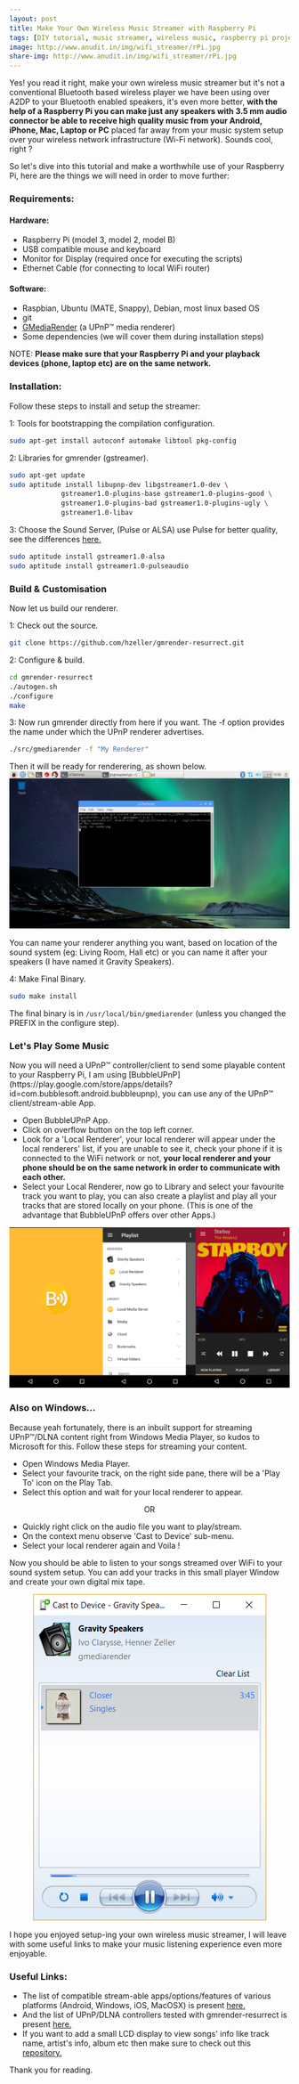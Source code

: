 ```yaml
---
layout: post
title: Make Your Own Wireless Music Streamer with Raspberry Pi
tags: [DIY tutorial, music streamer, wireless music, raspberry pi project, audiophile]
image: http://www.anudit.in/img/wifi_streamer/rPi.jpg
share-img: http://www.anudit.in/img/wifi_streamer/rPi.jpg
---
```


Yes! you read it right, make your own wireless music streamer but it's not a conventional Bluetooth based wireless player we have been using over A2DP to your Bluetooth enabled speakers, it's even more better, __with the help of a Raspberry Pi you can make just any speakers with 3.5 mm audio connector be able to receive high quality music from your Android, iPhone, Mac, Laptop or PC__ placed far away from your music system setup over your wireless network infrastructure (Wi-Fi network). Sounds cool, right ?

So let's dive into this tutorial and make a worthwhile use of your Raspberry Pi, here are the things we will need in order to move further:

<h3>Requirements:</h3>
<h4>Hardware:</h4>

* Raspberry Pi (model 3, model 2, model B)
* USB compatible mouse and keyboard
* Monitor for Display (required once for executing the scripts)
* Ethernet Cable (for connecting to local WiFi router)

<h4>Software:</h4> 

* Raspbian, Ubuntu (MATE, Snappy), Debian, most linux based OS
* git
* [GMediaRender](http://gmrender.nongnu.org/) (a UPnP™ media renderer)
* Some dependencies (we will cover them during installation steps)

NOTE: __Please make sure that your Raspberry Pi and your playback devices (phone, laptop etc) are on the same network.__

<h3>Installation:</h3>
Follow these steps to install and setup the streamer:

1: Tools for bootstrapping the compilation configuration.

```bash
sudo apt-get install autoconf automake libtool pkg-config
```
2: Libraries for gmrender (gstreamer).

```bash
sudo apt-get update
sudo aptitude install libupnp-dev libgstreamer1.0-dev \
             gstreamer1.0-plugins-base gstreamer1.0-plugins-good \
             gstreamer1.0-plugins-bad gstreamer1.0-plugins-ugly \
             gstreamer1.0-libav
```
3: Choose the Sound Server, (Pulse or ALSA) use Pulse for better quality, see the differences [here.](https://ubuntuforums.org/showthread.php?t=1794581)

```bash
sudo aptitude install gstreamer1.0-alsa
sudo aptitude install gstreamer1.0-pulseaudio
```

<h3>Build & Customisation</h3>
Now let us build our renderer.

1: Check out the source.

```bash
git clone https://github.com/hzeller/gmrender-resurrect.git
```

2: Configure & build.

```bash
cd gmrender-resurrect
./autogen.sh
./configure
make
```

3: Now run gmrender directly from here if you want. The -f option provides the name under which the UPnP renderer advertises.

```bash
./src/gmediarender -f "My Renderer"
```

 Then it will be ready for renderering, as shown below. 
![Raspbian Setup](/img/wifi_streamer/raspbian.jpg "Terminal on Raspbian")

You can name your renderer anything you want, based on location of the sound system (eg: Living Room, Hall etc) or you can name it after your speakers (I have named it Gravity Speakers).

4: Make Final Binary. 

```bash
sudo make install
```
The final binary is in ```/usr/local/bin/gmediarender``` (unless you changed the PREFIX in the configure step).


<h3>Let's Play Some Music</h3>
Now you will need a UPnP™ controller/client to send some playable content to your Raspberry Pi, I am using [BubbleUPnP](https://play.google.com/store/apps/details?id=com.bubblesoft.android.bubbleupnp), you can use any of the UPnP™ client/stream-able App.

* Open BubbleUPnP App.
* Click on overflow button on the top left corner.
* Look for a 'Local Renderer', your local renderer will appear under the local renderers' list, if you are unable to see it, check your phone if it is connected to the WiFi network or not, __your local renderer and your phone should be on the same network in order to communicate with each other.__
* Select your Local Renderer, now go to Library and select your favourite track you want to play, you can also create a playlist and play all your tracks that are stored locally on your phone. (This is one of the advantage that BubbleUPnP offers over other Apps.)

![BubbleUPnP](/img/wifi_streamer/bubble_upnp.jpg "BubbleUPnP App")




<h3>Also on Windows...</h3>
Because yeah fortunately, there is an inbuilt support for streaming UPnP™/DLNA content right from Windows Media Player, so kudos to Microsoft for this. Follow these steps for streaming your content.

* Open Windows Media Player.
* Select your favourite track, on the right side pane, there will be a 'Play To' icon on the Play Tab.
* Select this option and wait for your local renderer to appear.

<center>OR</center>

* Quickly right click on the audio file you want to play/stream.
* On the context menu observe 'Cast to Device' sub-menu.
* Select your local renderer again and Voila ! 

Now you should be able to listen to your songs streamed over WiFi to your sound system setup. You can add your tracks in this small player Window and create your own digital mix tape.

<center><img src="/img/wifi_streamer/win_playto.jpg"></center>

I hope you enjoyed setup-ing your own wireless music streamer, I will leave with some useful links to make your music listening experience even more enjoyable.

<h3>Useful Links:</h3>

* The list of compatible stream-able apps/options/features of various platforms (Android, Windows, iOS, MacOSX) is present [here.](https://github.com/hzeller/gmrender-resurrect/wiki/Comptibility)
* And the list of UPnP/DLNA controllers tested with gmrender-resurrect is present [here.](https://github.com/hzeller/gmrender-resurrect/wiki/Compatibility)
* If you want to add a small LCD display to view songs' info like track name, artist's info, album etc then make sure to check out this [repository.](https://github.com/hzeller/upnp-display)

Thank you for reading.